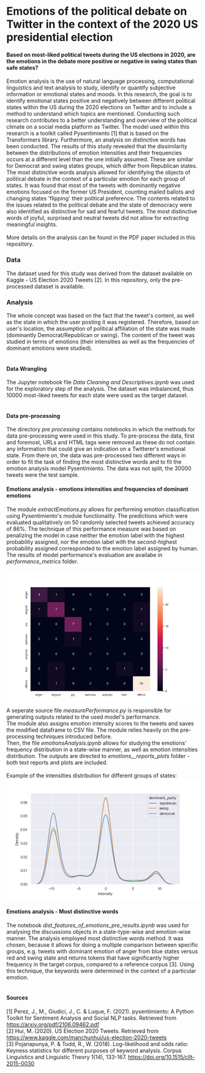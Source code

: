 # Emotions of the political debate on Twitter in the context of the 2020 US presidential election
#### Based on most-liked political tweets during the US elections in 2020, are the emotions in the debate more positive or negative in swing states than safe states?

Emotion analysis is the use of natural language processing, computational linguistics and text analysis 
to study, identify or quantify subjective information or emotional states and moods. 
In this research, the goal is to identify emotional states positive and negatively between different 
political states within the US during the 2020 elections on Twitter and to include a method to 
understand which topics are mentioned. Conducting such research contributes to a better understanding 
and overview of the political climate on a social media platform as Twitter. The model used within 
this research is a toolkit called Pysentimiento [1] that is based on the Transformers library. 
Furthermore, an analysis on distinctive words has been conducted. The results of this study revealed 
that the dissimilarity between the distributions of emotion intensities and their frequencies occurs 
at a different level than the one initially assumed. These are similar for Democrat and swing states 
groups, which differ from Republican states. The most distinctive words analysis allowed for 
identifying the objects of political debate in the context of a particular emotion for each group of 
states. It was found that most of the tweets with dominantly negative emotions focused on the former 
US President, counting mailed ballots and changing states 'flipping' their political preference. 
The contents related to the issues related to the political debate and the state of democracy were 
also identified as distinctive for sad and fearful tweets. The most distinctive words of joyful, 
surprised and neutral tweets did not allow for extracting meaningful insights. <br> <br>
More details on the analysis can be found in the PDF paper included in this repository.

### Data
The dataset used for this study was derived from the dataset available on Kaggle - US Election 2020 Tweets [2].
In this repository, only the pre-processed dataset is available.

### Analysis

The whole concept was based on the fact that the tweet's content, as well as the state in which the user posting it was registered.
Therefore, based on user's location, the assumption of political affiliation of the state was made (dominantly Democrat/Republican or swing).
The content of the tweet was studied in terms of emotions (their intensities as well as the frequencies of dominant emotions were studied). <br><br>

#### Data Wrangling
The Jupyter notebook file *Data Cleaning and Descriptives.ipynb* was used for the exploratory step of the analysis.
The dataset was imbalanced, thus 10000 most-liked tweets for each state were used as the target dataset. <br> <br>

#### Data pre-processing
The directory *pre processing* contains notebooks in which the methods for data pre-processing were used in this study.
To pre-process the data, first and foremost, URLs and HTML tags were removed as these do not contain any information that could give an indication on a Twitterer's emotional state. From there on, the data was pre-processed two different ways in order to fit the task of finding the most distinctive words and to fit the emotion analysis model Pysentimiento. The data was not split, the 30000 tweets were the test sample.

#### Emotions analysis - emotions intensities and frequencies of dominant emotions
The module *extractEmotions.py* allows for performing emotion classification using Pysentimiento's 
module functionality. The predictions which were evaluated qualitatively on 50 randomly selected tweets achieved accuracy of 86%.
The technique of this performance measure was based on penalizing the model in case neither the emotion label with the highest probability assigned,
nor the emotion label with the second-highest probability assigned corresponded to the emotion label assigned by human. The results of model performance's evaluation are availabe in *performance_metrics* folder. <br> <br>
![Confusion matrix](performance_metrics/confusion_matrix.png) <br>
A seperate source file *measurePerformance.py* is responsible for generating outputs related to the used model's performance. <br>
The module also assigns emotion intensity scores to the tweets and saves the modified 
dataframe to CSV file. The module relies heavily on the pre-processing techniques introduced before. <br>
Then, the file *emotionsAnalysis.ipynb* allows for studying the emotions' frequency distribution in a state-wise manner, as well as emotion intensities distribution.
The outputs are directed to *emotions__reports_plots* folder - both text reports and plots are included. <br>
<br>
Example of the intensities distribution for different groups of states: <br>
![Emotions intensities](emotions__reports_plots/intensities_dominant_parties.png)
#### Emotions analysis - Most distinctive words
The notebook *dist_features_of_emotions_pre_results.ipynb* was used for analysing the discussions objects in a state-type-wise and emotion-wise manner.
The analysis employed most distinctive words method. It was chosen, because it allows for doing a multiple comparison between specific groups, e.g. tweets with dominant emotion of anger from blue states versus red and swing state and returns tokens that have significantly higher frequency in the target corpus, compared to a reference corpus [3].
Using this technique, the keywords were determined in the context of a particular emotion. <br> <br>


#### Sources
[1] Ṕerez, J., M., Giudici, J., C. & Luque, F. (2021). pysentimiento: A Python Toolkit for Sentiment Analysis and Social NLP tasks. Retrieved from https://arxiv.org/pdf/2106.09462.pdf <br>
[2] Hui, M. (2020). US Election 2020 Tweets. Retrieved from https://www.kaggle.com/manchunhui/us-election-2020-tweets <br>
[3] Pojanapunya, P. & Todd, R., W. (2018). Log-likelihood and odds ratio: Keyness statistics for different purposes of keyword analysis. Corpus Linguistics and Linguistic Theory 1(14), 133-167. https://doi.org/10.1515/cllt-2015-0030
